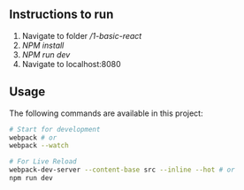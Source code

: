 ## Instructions to run
1. Navigate to folder */1-basic-react*
2. *NPM install*
3. *NPM run dev*
4. Navigate to localhost:8080

## Usage
The following commands are available in this project:
```bash
# Start for development
webpack # or
webpack --watch

# For Live Reload
webpack-dev-server --content-base src --inline --hot # or
npm run dev